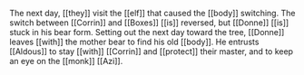The next day, [[they]] visit the [[elf]] that caused the [[body]] switching. The switch between [[Corrin]] and [[Boxes]] [[is]] reversed, but [[Donne]] [[is]] stuck in his bear form. Setting out the next day toward the tree, [[Donne]] leaves [[with]] the mother bear to find his old [[body]]. He entrusts [[Aldous]] to stay [[with]] [[Corrin]] and [[protect]] their master, and to keep an eye on the [[monk]] [[Azi]]. 
